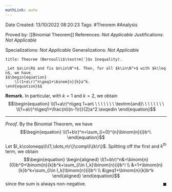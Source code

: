 ```yaml
---
mathLink: auto
---
```


<div class="topSpace"></div>

Date Created: 13/10/2022 08:20:23
Tags: #Theorem #Analysis

Proved by: [[Binomial Theorem]]
References: _Not Applicable_
Justifications: _Not Applicable_

Specializations: _Not Applicable_
Generalizations: _Not Applicable_

``` ad-Theorem
title: Theorem (Bernoulli$\textrm{'}$s Inequality).

_Let $a\in\R$ and fix $n\in\N^+$. Then, for all $k\in\N^+$ with $k\leq n$, we have_
$$\begin{equation}
    \l(1+a\r)^n\geq1+\binom{n}{k}a^k.
\end{equation}$$

```

**Remark.** In particular, with $k=1$ and $k=2$, we obtain
$$\begin{equation}
    \l(1+a\r)^n\geq 1+an\ \ \ \ \ \ \ \ \textrm{and}\ \ \ \ \ \ \ \ \l(1+a\r)^n\geq1+\frac{n\l(n-1\r)}{2}a^2.\exqedin
\end{equation}$$

---

_Proof_. By the Binomial Theorem, we have
$$\begin{equation}
    \l(1+b\r)^n=\sum_{i=0}^{n}\binom{n}{i}b^i.
\end{equation}$$
Let $I_k\coloneqq\l\{1,\dots,n\r\}\comp\l\{k\r\}$. Splitting off the first and $k^\textrm{th}$ term, we obtain
$$\begin{equation}
    \begin{aligned}
        \l(1+b\r)^n&=\binom{n}{0}b^0+\binom{n}{k}b^k+\sum_{i\in I_k}\binom{n}{i}b^i \\
                   &=1+\binom{n}{k}b^k+\sum_{i\in I_k}\binom{n}{i}b^i \\
                   &\geq1+\binom{n}{k}b^k
    \end{aligned}
\end{equation}$$
since the sum is always non-negative.<span style="float:right;">$\blacksquare$</span>
